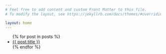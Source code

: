 ```yaml
---
# Feel free to add content and custom Front Matter to this file.
# To modify the layout, see https://jekyllrb.com/docs/themes/#overriding-theme-defaults

layout: home
---
```


<ul>
        {% for post in posts %}
          <li>
            <a href="{{ post.url }}">{{ post.title }}</a>
          </li>
        {% endfor %}
      </ul>